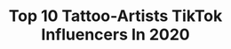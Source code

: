 ---
title: Top 10 Tattoo-Artists TikTok Influencers In 2020
description: >-
  Find top tattoo-artists TikTok influencers in 2020. Most popular hashtags: #duet #fyp #tattooartist #tattoo.
platform: TikTok
hits: 533
text_top: Analyze the top-rated TikTok profiles on inBeat.
text_bottom: inBeat aggregates 533 TikTok influencers like this for you to pitch.
profiles:
  - username: "alimarie.art.lady"
    fullname: >-
      AliMarie
    bio: >-
      lady tattoo artist 🍉Level 28🍉 https://www.redbubble.com/people/SkinFlixTattoo
    location: "United States"
    followers: 94300
    engagement: 2384
    commentsToLikes: 0.037701
    id: ck9c01pwio0rs0j78l3br6yxf
    verified: false
    hashtags: "#tattoosartist, #tattooartist, #tattoo, #coveruptattoo"
  - username: "foxy_boots"
    fullname: >-
      Foxyboots
    bio: >-
      🇨🇦 Tattoo artist / Liberal / Atheist 🏳️‍🌈 Ally / BLM. Trolls deleted.
    location: "Canada"
    followers: 10500
    engagement: 1730
    commentsToLikes: 0.102798
    id: ck9skix0v8z0r0j788n9r3406
    verified: false
    hashtags: "#femaletattooartist, #tattooeducation, #biden2020, #dumptrump2020"
  - username: "brandon_draws"
    fullname: >-
      Brandon✏️
    bio: >-
      27. London🇬🇧Tattoo artist Colour pencil drawings✏️ 🔻I sell my art on prints🔻
    location: "United Kingdom"
    followers: 28300
    engagement: 2688
    commentsToLikes: 0.118927
    id: ckd0w55vbkf6x0j236x8cafra
    verified: false
    hashtags: "#create, #pencil, #colourpencil, #tiger"
  - username: "poppyrose783"
    fullname: >-
      poppyrose783
    bio: >-
      Tattoo artist, photographer. Iceg0dess-(GF/TTwife) 🏳️‍🌈 (L)gbt 🏳️‍🌈
    location: "United States"
    followers: 5457
    engagement: 2624
    commentsToLikes: 0.113685
    id: cka68dhzmodjh0i78a4v7pinx
    verified: false
    hashtags: "#us, #home, #stemlife, #lesbianlife"
  - username: "yahyajohnny.yj"
    fullname: >-
      ♥️Yahya Johnny♥️
    bio: >-
      🐰 I❤NY Fashion Model🕴🏻📷📺 7-Jan🎂🎁🎈🎉🍷 Tattoo Artist😎
    location: "Pakistan"
    followers: 40500
    engagement: 2046
    commentsToLikes: 0.065375
    id: ck83jzmc0865e0j78qs9ck61a
    verified: false
    hashtags: "#foryou, #yahyajohnnyfam, #yahyajohnny, #funnyvideos"
  - username: "gabby_gh0ul"
    fullname: >-
      Gabby Gh0ul
    bio: >-
      Dead Meme Queen Tattoo Artist. Cosplayer. No spam likes #blacklivesmatter 🇵🇷
    location: "United States"
    followers: 9135
    engagement: 2867
    commentsToLikes: 0.039269
    id: cka6lvfjn4pbv0i7816mezidx
    verified: false
    hashtags: "#junkoenoshima, #fyp, #junkochallenge, #anime"
  - username: "artofjondump"
    fullname: >-
      Jonathan Dump
    bio: >-
      North Carolina tattoo artist Shop-Best Ink of Fayetteville 🗺 IG: @artofjondump
    location: "United States"
    followers: 441700
    engagement: 1514
    commentsToLikes: 0.026855
    id: ckbb0mbv4r15u0j23k28pm7x2
    verified: false
    hashtags: "#stitch, #duet"
  - username: "bluerosetattoo"
    fullname: >-
      LilBlueRose
    bio: >-
      ✒️Professional Tattoo Artist 🖋 🌬Louisville, KY💨 Witchy 💀 Woman ⚰️ Lvl28⚰️
    location: "United States"
    followers: 69700
    engagement: 2261
    commentsToLikes: 0.022784
    id: ckd5ljrnqvu7n0j23z4jclhy9
    verified: false
    hashtags: "#happyhalloween, #tattooartist, #tattooedpeopleoftiktok, #myhobby"
  - username: "chicagospacelll"
    fullname: >-
      Brian Space
    bio: >-
      Chicago Tattoo Artist,Fashion Designer@_chicagospace_ chicago_bigbankhank InstaG
    location: ""
    followers: 2136
    engagement: 1180
    commentsToLikes: 0.074587
    id: ckcv46tznoqqz0j23mnddzenj
    verified: false
    hashtags: "#foryourpage, #for, #chicago, #foryour"
  - username: "eli_jorgensen"
    fullname: >-
      eli_jorgensen
    bio: >-
      33 | Tattoo artist, illustrator, emotional about everything. They/Them
    location: "United States"
    followers: 12500
    engagement: 1189
    commentsToLikes: 0.092186
    id: ckcjibry2cq620j23eicft11r
    verified: false
    hashtags: "#seattle, #pnw, #movies, #spooky"
---